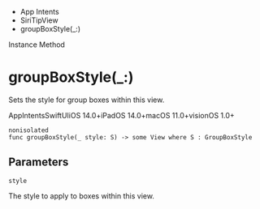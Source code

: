 

- App Intents
- SiriTipView
-  groupBoxStyle(\_:) 

Instance Method

# groupBoxStyle(\_:)

Sets the style for group boxes within this view.

AppIntentsSwiftUIiOS 14.0+iPadOS 14.0+macOS 11.0+visionOS 1.0+

``` source
nonisolated
func groupBoxStyle(_ style: S) -> some View where S : GroupBoxStyle
```

## Parameters 

`style`  

The style to apply to boxes within this view.

